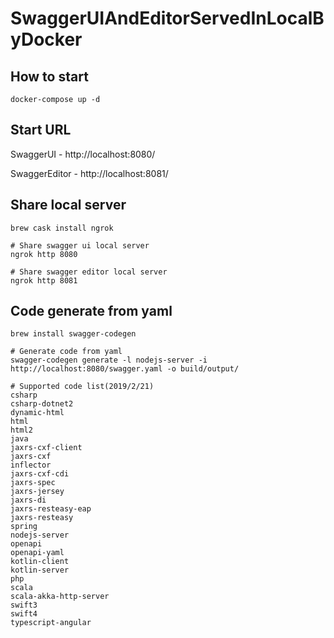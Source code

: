 # SwaggerUIAndEditorServedInLocalByDocker

## How to start

```
docker-compose up -d
```

## Start URL

SwaggerUI - http://localhost:8080/

SwaggerEditor - http://localhost:8081/

## Share local server

```
brew cask install ngrok

# Share swagger ui local server
ngrok http 8080

# Share swagger editor local server
ngrok http 8081
```

## Code generate from yaml

```
brew install swagger-codegen
```

```
# Generate code from yaml
swagger-codegen generate -l nodejs-server -i http://localhost:8080/swagger.yaml -o build/output/

# Supported code list(2019/2/21)
csharp
csharp-dotnet2
dynamic-html
html
html2
java
jaxrs-cxf-client
jaxrs-cxf
inflector
jaxrs-cxf-cdi
jaxrs-spec
jaxrs-jersey
jaxrs-di
jaxrs-resteasy-eap
jaxrs-resteasy
spring
nodejs-server
openapi
openapi-yaml
kotlin-client
kotlin-server
php
scala
scala-akka-http-server
swift3
swift4
typescript-angular
```
